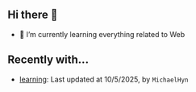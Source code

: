 ## Hi there 👋

- 🌱 I’m currently learning everything related to Web

## Recently with...

<!-- WATCHED_PROJECTS_START_TAG -->
- [learning](https://github.com/hanyaonian/learning/commit/7dcc8d1619d323f58b5a28f1836fb38982a2ea28): Last updated at 10/5/2025, by `MichaelHyn`
<!-- WATCHED_PROJECTS_END_TAG -->
